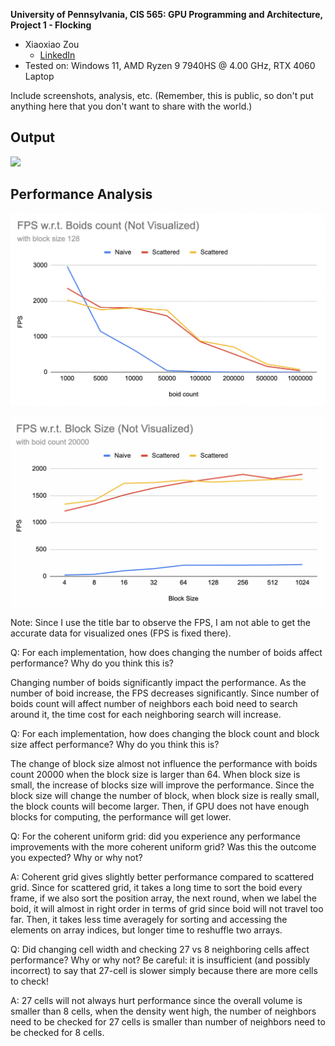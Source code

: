 **University of Pennsylvania, CIS 565: GPU Programming and Architecture,
Project 1 - Flocking**

* Xiaoxiao Zou
  * [LinkedIn](https://www.linkedin.com/in/xiaoxiao-zou-23482a1b9/)
* Tested on: Windows 11, AMD Ryzen 9 7940HS @ 4.00 GHz, RTX 4060 Laptop 

Include screenshots, analysis, etc. (Remember, this is public, so don't put
anything here that you don't want to share with the world.)

## Output
![](images/result.gif)

## Performance Analysis

![](images/boid_count.png)

![](images/block_size.png)

Note: Since I use the title bar to observe the FPS, I am not able to get the accurate data for visualized ones (FPS is fixed there).

Q: For each implementation, how does changing the number of boids affect performance? Why do you think this is?

Changing number of boids significantly impact the performance. As the number of boid increase, the FPS decreases significantly. Since number of boids count will affect number of neighbors each boid need to search around it, the time cost for each neighboring search will increase. 

Q: For each implementation, how does changing the block count and block size affect performance? Why do you think this is?

The change of block size almost not influence the performance with boids count 20000 when the block size is larger than 64. When block size is small, the increase of blocks size will improve the performance. Since the block size will change the number of block, when block size is really small, the block counts will become larger. Then, if GPU does not have enough blocks for computing, the performance will get lower.

Q: For the coherent uniform grid: did you experience any performance improvements with the more coherent uniform grid? Was this the outcome you expected? Why or why not?

A: Coherent grid gives slightly better performance compared to scattered grid. Since for scattered grid, it takes a long time to sort the boid every frame, if we also sort the position array, the next round, when we label the boid, it will almost in right order in terms of grid since boid will not travel too far. Then, it takes less time averagely for sorting and accessing the elements on array indices, but longer time to reshuffle two arrays. 

Q: Did changing cell width and checking 27 vs 8 neighboring cells affect performance? Why or why not? Be careful: it is insufficient (and possibly incorrect) to say that 27-cell is slower simply because there are more cells to check!

A: 27 cells will not always hurt performance since the overall volume is smaller than 8 cells, when the density went high, the number of neighbors need to be checked for 27 cells is smaller than number of neighbors need to be checked for 8 cells.